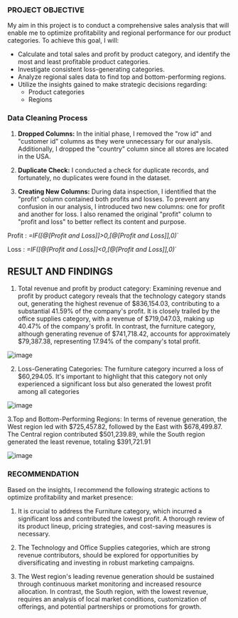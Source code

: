 ### PROJECT OBJECTIVE
My aim in this project is to conduct a comprehensive sales analysis that will enable me to optimize profitability and regional performance for our product categories. To achieve this goal, I will:
- Calculate and total sales and profit by product category, and identify the most and least profitable product categories.
- Investigate consistent loss-generating categories.
- Analyze regional sales data to find top and bottom-performing regions.
- Utilize the insights gained to make strategic decisions regarding:
  - Product categories
  - Regions
  
### **Data Cleaning Process**
1. **Dropped Columns:** In the initial phase, I removed the "row id" and "customer id" columns as they were unnecessary for our analysis. Additionally, I dropped the "country" column since all stores are located in the USA.

2. **Duplicate Check:** I conducted a check for duplicate records, and fortunately, no duplicates were found in the dataset.

3. **Creating New Columns:** During data inspection, I identified that the "profit" column contained both profits and losses. To prevent any confusion in our analysis, I introduced two new columns: one for profit and another for loss. I also renamed the original "profit" column to "profit and loss" to better reflect its content and purpose.

Profit : *=IF([@[Profit and Loss]]>0,[@[Profit and Loss]],0)*`

Loss : *=IF([@[Profit and Loss]]<0,[@[Profit and Loss]],0)*`

## RESULT AND FINDINGS
1. Total revenue and profit by product category: Examining revenue and profit by product category reveals that the technology category stands out, generating the highest revenue of $836,154.03, contributing to a substantial 41.59% of the company's profit. It is closely trailed by the office supplies category, with a revenue of $719,047.03, making up 40.47% of the company's profit. In contrast, the furniture category, although generating revenue of $741,718.42, accounts for approximately $79,387.38, representing 17.94% of the company's total profit.

 ![image](https://github.com/Motade/Superstore_Sales_Analysis/assets/114887240/09187ab9-15dc-47d5-8a09-bdda60d364e9)

 2. Loss-Generating Categories: The furniture category incurred a loss of $60,294.05. It's important to highlight that this category not only experienced a significant loss but also generated the lowest profit among all categories

![image](https://github.com/Motade/Superstore_Sales_Analysis/assets/114887240/400c4ed2-90aa-4779-97ec-d4bfbcc17190)

3.Top and Bottom-Performing Regions: In terms of revenue generation, the West region led with $725,457.82, followed by the East with $678,499.87. The Central region contributed $501,239.89, while the South region generated the least revenue, totaling $391,721.91

![image](https://github.com/Motade/Superstore_Sales_Analysis/assets/114887240/4a455da0-fcf4-41f4-86a1-16bdff8bbacd)

### RECOMMENDATION
Based on the insights, I recommend the following strategic actions to optimize profitability and market presence:

1. It is crucial to address the Furniture category, which incurred a significant loss and contributed the lowest profit. A thorough review of its product lineup, pricing strategies, and cost-saving measures is necessary.

2. The Technology and Office Supplies categories, which are strong revenue contributors, should  be explored for opportunities by diversificating and investing in robust marketing campaigns.

3. The West region's leading revenue generation should be sustained through continuous market monitoring and increased resource allocation. In contrast, the South region, with the lowest revenue, requires an analysis of local market conditions, customization of offerings, and potential partnerships or promotions for growth.


